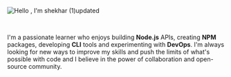 <!-- [![@shekhar's Holopin board](https://holopin.me/shekhar)](https://holopin.io/@shekhar) -->
<!-- ![Hello , I'm shekhar git](https://user-images.githubusercontent.com/110991877/214580588-927305fc-f2cc-4c96-a84f-c314f47f132f.png) -->


<!-- ![Hello , I'm shekhar](https://user-images.githubusercontent.com/110991877/214600573-7cc72c5f-5ba7-4be9-8aa8-dfd987ea3333.png) -->
![Hello , I'm shekhar (1)updated](https://user-images.githubusercontent.com/110991877/214602894-c4277f65-72a6-4399-b332-af20379d1a59.png)



<!-- ![](https://komarev.com/ghpvc/?username=NaNshekhar04&color=blueviolet) -->


<br>


I'm a passionate learner who enjoys building **Node.js** APIs, creating **NPM** packages, developing **CLI** tools and experimenting with **DevOps**. I'm always looking for new ways to improve my skills and push the limits of what's possible with code and I believe in the power of collaboration and open-source community.


